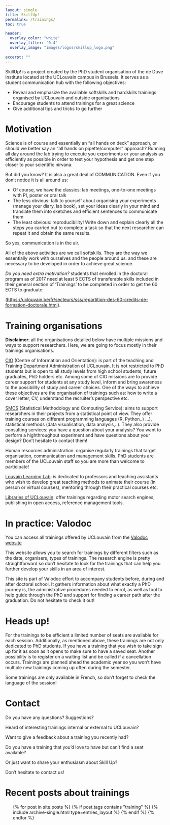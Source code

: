 ```yaml
---
layout: single
title: SkillUp!
permalink: /trainings/
toc: true

header:
  overlay_color: "white"
  overlay_filter: "0.4"
  overlay_image: "images/logos/skillup_logo.png"
  
excerpt: ""
---
```


SkillUp! is a project created by the PhD student organisation
of the de Duve Institute located at the UCLouvain campus in Brussels.
It serves as a student communication hub with the following objectives:  

- Reveal and emphasize the available softskills and hardskills 
trainings organised by UCLouvain and outside organisations   
- Encourage students to attend trainings for a great science 
- Give additional tips and tricks to go further

# Motivation

Science is of course and essentially an “all hands on deck” approach, or should we better say an “all hands on pipette/computer” approach? Running all day around the lab trying to execute you experiments or your analysis as efficiently as possible in order to test your hypothesis and get one step closer to your scientific nirvana. 

But did you know? It is also a great deal of COMMUNICATION. Even if you don’t notice it is all around us:  

- Of course, we have the classics: lab meetings, one-to-one meetings with PI, poster or oral talk 
- The less obvious: talk to yourself about organising your experiments (manage your diary, lab book), set your ideas clearly in your mind and translate them into sketches and efficient sentences to communicate them 
- The least obvious: reproducibility! Write down and explain clearly all the steps you carried out to complete a task so that the next researcher can repeat it and obtain the same results.  

So yes, communication is in the air.  

All of the above activities are we call softskills. They are the way we essentially work with ourselves and the people around us.  and these are necessary to be developed in order to achieve great science.   

*Do you need extra motivation?* students that enrolled in the doctoral program as of 2017 need at least 5 ECTS of transferable skills included in their general section of ‘Trainings’ to be completed in order to get the 60 ECTS to graduate: 

(https://uclouvain.be/fr/secteurs/sss/repartition-des-60-credits-de-formation-doctorale.html).  

# Training organisations  

**Disclaimer**: all the organisations detailed below have multiple missions and ways to support researchers. Here, we are going to focus mostly in their trainings organisations.   

[CIO](https://uclouvain.be/fr/etudier/cio) (Centre of Information and Orientation): is part of the teaching and Training Department Administration of UCLouvain. It is not restricted to PhD students but is open to all study levels from high school students, future graduates, PhD holders etc. Among some of CIO missions are to provide career support for students at any study level, inform and bring awareness to the possibility of study and career choices. One of the ways to achieve these objectives are the organisation of trainings such as: how to write a cover letter, CV, understand the recruiter’s perspective etc.  

[SMCS](https://uclouvain.be/en/research-institutes/lidam/smcs.html) (Statistical Methodology and Computing Service): aims to support researchers in their projects from a statistical point of view. They offer training courses on different programming languages (R, Python..) …), statistical methods (data visualisation, data analysis,..). They also provide consulting services: you have a question about your analysis? You want to perform a highthroughput experiment and have questions about your design? Don’t hesitate to contact them! 

Human resources administration: organise regularly trainings that target organisation, communication and management skills. PhD students are members of the UCLouvain staff so you are more than welcome to participate!  

[Louvain Learning Lab](https://uclouvain.be/en/study/lll): is dedicated to professors and teaching assistants who wish to develop great teaching methods to animate their course (in person or virtual courses), mentoring through their practical courses etc.   

[Libraries of UCLouvain](https://uclouvain.be/fr/bibliotheques): offer trainings regarding motor search engines, publishing in open access, reference management tools.  

# In practice: Valodoc 

You can access all trainings offered by UCLouvain from the [Valodoc website](https://search-engine-pe.sipr.ucl.ac.be/valodoc/)

This website allows you to search for trainings by different filters such as the date, organisers, types of trainings. The research engine is pretty straightforward so don’t hesitate to look for the trainings that can help you further develop your skills in an area of interest.   

This site is part of Valodoc effort to accompany students before, during and after doctoral school. It gathers information about what exactly a PhD journey is, the administrative procedures needed to enrol, as well as tool to help guide through the PhD and support for 	finding a career path after the graduation. Do not hesitate to check it out! 

# Heads up!  

For the trainings to be efficient a limited number of seats are available for each session. Additionally, as mentioned above, these trainings are not only dedicated to PhD students. If you have a training that you wish to take sign up for it as soon as it opens to make sure to have a saved seat. Another possibility is to register on a waiting list and be called if a cancellation occurs. Trainings are planned ahead the academic year so you won’t have multiple new trainings coming up often during the semester.  

Some trainings are only available in French, so don’t forget to check the language of the session! 

# Contact 

Do you have any questions? Suggestions?  

Heard of interesting trainings internal or external to UCLouvain?  

Want to give a feedback about a training you recently had?  

Do you have a training that you’d love to have but can’t find a seat available?   

Or just want to share your enthusiasm about Skill Up?  

Don’t hesitate to contact us!

# Recent posts about trainings

<ul>
  {% for post in site.posts %}
    {% if post.tags contains "training" %}
      {% include archive-single.html type=entries_layout %}
    {% endif %}
  {% endfor %}
</ul>
